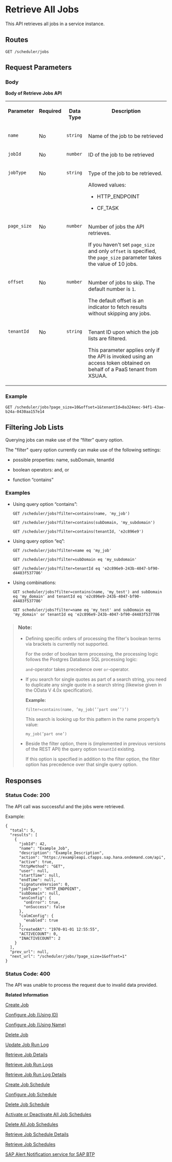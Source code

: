 <!-- loiob4d3719173f641b583c97ff0e8f0a7fa -->

# Retrieve All Jobs

This API retrieves all jobs in a service instance.



<a name="loiob4d3719173f641b583c97ff0e8f0a7fa__section_e4z_mt5_ljb"/>

## Routes

```
GET /scheduler/jobs
```



<a name="loiob4d3719173f641b583c97ff0e8f0a7fa__section_czl_4t5_ljb"/>

## Request Parameters



### Body

**Body of Retrieve Jobs API**


<table>
<tr>
<th valign="top">

Parameter

</th>
<th valign="top">

Required

</th>
<th valign="top">

Data Type

</th>
<th valign="top">

Description

</th>
</tr>
<tr>
<td valign="top">

`name` 

</td>
<td valign="top">

No

</td>
<td valign="top">

`string` 

</td>
<td valign="top">

Name of the job to be retrieved

</td>
</tr>
<tr>
<td valign="top">

`jobId` 

</td>
<td valign="top">

No

</td>
<td valign="top">

`number` 

</td>
<td valign="top">

ID of the job to be retrieved

</td>
</tr>
<tr>
<td valign="top">

`jobType` 

</td>
<td valign="top">

No

</td>
<td valign="top">

`string` 

</td>
<td valign="top">

Type of the job to be retrieved.

Allowed values:

-   HTTP\_ENDPOINT

-   CF\_TASK




</td>
</tr>
<tr>
<td valign="top">

`page_size` 

</td>
<td valign="top">

No

</td>
<td valign="top">

`number` 

</td>
<td valign="top">

Number of jobs the API retrieves.

If you haven't set `page_size` and only `offset` is specified, the `page_size` parameter takes the value of 10 jobs.

</td>
</tr>
<tr>
<td valign="top">

`offset` 

</td>
<td valign="top">

No

</td>
<td valign="top">

`number` 

</td>
<td valign="top">

Number of jobs to skip. The default number is `1`.

The default offset is an indicator to fetch results without skipping any jobs.

</td>
</tr>
<tr>
<td valign="top">

`tenantId` 

</td>
<td valign="top">

No

</td>
<td valign="top">

`string` 

</td>
<td valign="top">

Tenant ID upon which the job lists are filtered.

This parameter applies only if the API is invoked using an access token obtained on behalf of a PaaS tenant from XSUAA.

</td>
</tr>
</table>



### Example

```
GET /scheduler/jobs?page_size=10&offset=1&tenantId=8a324eec-94f1-43ae-b24a-0430aa157e14
```



<a name="loiob4d3719173f641b583c97ff0e8f0a7fa__section_bmg_zkn_1yb"/>

## Filtering Job Lists

Querying jobs can make use of the “filter” query option.

The "filter" query option currently can make use of the following settings:

-   possible properties: name, subDomain, tenantId

-   boolean operators: and, or

-   function “contains”




### Examples

-   Using query option “contains”:

    ```
    GET /scheduler/jobs?filter=contains(name, 'my_job')
    ```

    ```
    GET /scheduler/jobs?filter=contains(subDomain, 'my_subdomain')
    ```

    ```
    GET /scheduler/jobs?filter=contains(tenantId, 'e2c896e9')
    ```

-   Using query option “eq”:

    ```
    GET /scheduler/jobs?filter=name eq 'my_job'
    ```

    ```
    GET /scheduler/jobs?filter=subDomain eq 'my_subdomain'
    ```

    ```
    GET /scheduler/jobs?filter=tenantId eq 'e2c896e9-243b-4047-bf90-d4483f537786'
    ```

-   Using combinations:

    ```
    GET scheduler/jobs?filter=contains(name, 'my_test') and subDomain eq 'my_domain' and tenantId eq 'e2c896e9-243b-4047-bf90-d4483f537786'
    ```

    ```
    GET scheduler/jobs?filter=name eq 'my_test' and subDomain eq 'my_domain' or tenantId eq 'e2c896e9-243b-4047-bf90-d4483f537786
    ```


> ### Note:  
> -   Defining specific orders of processing the filter's boolean terms via brackets is currently not supported.
> 
>     For the order of boolean term processing, the processing logic follows the Postgres Database SQL processing logic:
> 
>     `and`-operator takes precedence over `or`-operator.
> 
> -   If you search for single quotes as part of a search string, you need to duplicate any single quote in a search string \(likewise given in the OData V 4.0x specification\).
> 
>     **Example:**
> 
>     ```
>     filter=contains(name, ’my_job(’’part one’’)’)
>     ```
> 
>     This search is looking up for this pattern in the name property’s value:
> 
>     ```
>     my_job(’part one’)
>     ```
> 
> -   Beside the filter option, there is \(implemented in previous versions of the REST API\) the query option `tenantId` existing.
> 
>     If this option is specified in addition to the filter option, the filter option has precedence over that single query option.



<a name="loiob4d3719173f641b583c97ff0e8f0a7fa__section_ctj_qt5_ljb"/>

## Responses



### Status Code: 200

The API call was successful and the jobs were retrieved.

Example:

```
{
  "total": 5,
  "results": [
    {
      "jobId": 42,
      "name": "Example_Job",
      "description": "Example_Description",
      "action": "https://exampleapi.cfapps.sap.hana.ondemand.com/api",
      "active": true,
      "httpMethod": "GET",
      "user": null,
      "startTime": null,
      "endTime": null,
      "signatureVersion": 0,
      "jobType": "HTTP_ENDPOINT",
      "subDomain": null,
      "ansConfig": {
        "onError": true,
        "onSuccess": false
      },
      "calmConfig": {
        "enabled": true
      },
      "createdAt": "1970-01-01 12:55:55",
      "ACTIVECOUNT": 0,
      "INACTIVECOUNT": 2
    }
  ],
  "prev_url": null,
  "next_url": "/scheduler/jobs/?page_size=1&offset=1"
}
```



### Status Code: 400

The API was unable to process the request due to invalid data provided.

**Related Information**  


[Create Job](create-job-2c1ecb6.md "This API creates a job by accepting one or more job schedules to be created.")

[Configure Job \(Using ID\)](configure-job-using-id-514f2f6.md "This API configures a job with the updated runtime information using job ID.")

[Configure Job \(Using Name\)](configure-job-using-name-5790b8a.md "This API configures a job with the updated runtime information using job name.")

[Delete Job](delete-job-cd8feb7.md "This API deletes a job and all its runtime information such as schedules and logs.")

[Update Job Run Log](update-job-run-log-e85da40.md "This API is used by the application to inform the Job Scheduler about the status of an asynchronous, long-running job.")

[Retrieve Job Details](retrieve-job-details-815605d.md "This API retrieves the saved configuration settings of a specified job.")

[Retrieve Job Run Logs](retrieve-job-run-logs-13d38f3.md "This API retrieves the run logs for a specified job schedule.")

[Retrieve Job Run Log Details](retrieve-job-run-log-details-e49a4b2.md "This API retrieves the details for a specified job run log.")

[Create Job Schedule](create-job-schedule-66ab3c1.md "This API creates a job schedule for a specified job.")

[Configure Job Schedule](configure-job-schedule-0a4d939.md "This API configures/updates the runtime information of a job schedule for a specified job.")

[Delete Job Schedule](delete-job-schedule-3066b6d.md "This API deletes the specified job schedule.")

[Activate or Deactivate All Job Schedules](activate-or-deactivate-all-job-schedules-fe9650b.md "This API activates or deactivates all the existing schedules for a job.")

[Delete All Job Schedules](delete-all-job-schedules-0aab1ab.md "This API deletes all the schedules of the specified job.")

[Retrieve Job Schedule Details](retrieve-job-schedule-details-fa16c72.md "This API retrieves the saved configuration settings of a specified job schedule.")

[Retrieve Job Schedules](retrieve-job-schedules-251658d.md "This API retrieves all schedules for a specified job.")

[SAP Alert Notification service for SAP BTP](https://help.sap.com/docs/ALERT_NOTIFICATION?version=Cloud)

